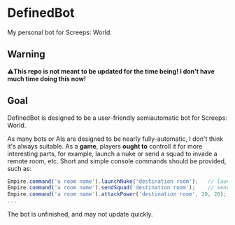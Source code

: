 # DefinedBot
My personal bot for Screeps: World.

## Warning

⚠️**This repo is not meant to be updated for the time being! I don't have much time doing this now!**

## Goal

DefinedBot is designed to be a user-friendly semiautomatic bot for Screeps: World.

As many bots or AIs are designed to be nearly fully-automatic, I don't think it's always suitable. As
a **game**, players **ought to** controll it for more interesting parts, for example, launch a nuke or
send a squad to invade a remote room, etc. Short and simple console commands should be provided, such
as:
```javascript
Empire.command('a room name').launchNuke('destination room');   // launch a nuke
Empire.command('a room name').sendSquad('destination room');    // send a squad
Empire.command('a room name').attackPower('destination room', 20, 20);  // attack a power bank
...
```
The bot is unfinished, and may not update quickly.
